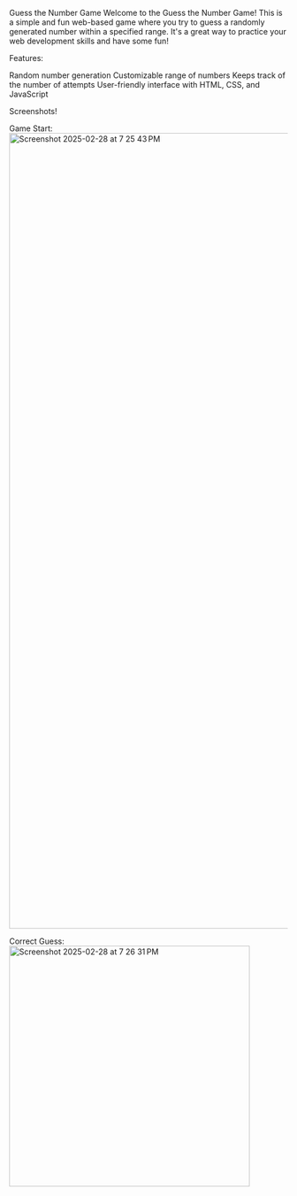 Guess the Number Game
Welcome to the Guess the Number Game! This is a simple and fun web-based game where you try to guess a randomly generated number within a specified range.
It's a great way to practice your web development skills and have some fun!

Features:

Random number generation
Customizable range of numbers
Keeps track of the number of attempts
User-friendly interface with HTML, CSS, and JavaScript

Screenshots!

Game Start: <img width="1438" alt="Screenshot 2025-02-28 at 7 25 43 PM" src="https://github.com/user-attachments/assets/b994e63c-081c-43ea-8dfb-dce5b5f48c23" />

Correct Guess: <img width="435" alt="Screenshot 2025-02-28 at 7 26 31 PM" src="https://github.com/user-attachments/assets/d3aa9e57-37eb-4e0e-9b3a-899f28dedc52" />

